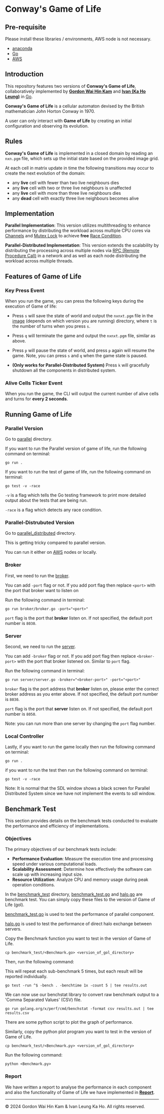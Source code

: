 # Conway's Game of Life

## Pre-requisite 

Please install these libraries / environments, AWS node is not necessary.
- [anaconda](https://www.anaconda.com/download)
- [Go](https://go.dev/doc/install)
- [AWS](https://aws.amazon.com/free/?trk=d5254134-67ca-4a35-91cc-77868c97eedd&sc_channel=ps&ef_id=Cj0KCQiAuou6BhDhARIsAIfgrn76pNL3xYzPc5pSQmvSDhgOGS4xrOOh7ogFVgJ9IVFIs6OMwDxKmqUaAq4eEALw_wcB:G:s&s_kwcid=AL!4422!3!433803620858!e!!g!!aws!1680401428!67152600164&gclid=Cj0KCQiAuou6BhDhARIsAIfgrn76pNL3xYzPc5pSQmvSDhgOGS4xrOOh7ogFVgJ9IVFIs6OMwDxKmqUaAq4eEALw_wcB&all-free-tier.sort-by=item.additionalFields.SortRank&all-free-tier.sort-order=asc&awsf.Free%20Tier%20Types=*all&awsf.Free%20Tier%20Categories=*all)

## Introduction

This repository features two versions of **Conway's Game of Life**, collaboratively implemented by [**Gordon Wai Hin Kam**](https://github.com/li23179) and [**Ivan (Ka Ho Leung)**](https://github.com/nm22031) in [Go](https://go.dev/).

**Conway's Game of Life** is a cellular automaton devised by the British mathematician John Horton Conway in 1970. 

A user can only interact with **Game of Life** by creating an initial configuration and observing its evolution.

## Rules
**Conway's Game of Life** is implemented in a closed domain by reading an `nxn.pgm` file, which sets up the initial state based on the provided image grid.

At each cell in matrix update in time the following transitions may occur to create the next evolution of the domain:

- any **live** cell with fewer than two live neighbours dies
- any **live** cell with two or three live neighbours is unaffected
- any **live** cell with more than three live neighbours dies
- any **dead** cell with exactly three live neighbours becomes alive

## Implementation

**Parallel Implementation**: This version utilizes multithreading to enhance performance by distributing the workload across multiple CPU cores via [Channels](https://gobyexample.com/channels) and [Mutex Lock](https://gobyexample.com/mutexes) to achieve **free** [Race Condition](https://en.wikipedia.org/wiki/Race_condition).

**Parallel-Distributed Implementation**: This version extends the scalability by distributing the processing across multiple nodes via [RPC (Remote Procedure Call)](https://en.wikipedia.org/wiki/Remote_procedure_call) in a network and as well as each node distributing the workload across multiple threads.

## Features of Game of Life

### Key Press Event

When you run the game, you can press the following keys during the execution of Game of life:

- Press `s` will save the state of world and output the `nxnxt.pgm` file in the [image](/parallel/) (depends on which version you are running) directory, where `t` is the number of turns when you press `s`.

- Press `q` will terminate the game and output the `nxnxt.pgm` file, similar as above.

- Press `p` will pause the state of world, and press `p` again will resume the game. Note, you can press `s` and `q` when the game state is paused.


- **(Only works for Parallel-Distributed System)** Press `k` will gracefully shutdown all the components in distributed system.

### Alive Cells Ticker Event
When you run the game, the CLI will output the current number of alive cells and turns for **every 2 seconds**.

## Running Game of Life

### Parallel Version

Go to [parallel](/parallel/) directory.

If you want to run the Parallel version of game of life, run the following command on terminal: 
```
go run .
```

If you want to run the test of game of life, run the following command on terminal:
```
go test -v -race
```

`-v` is a flag which tells the Go testing framework to print more detailed output about the tests that are being run.

`-race` is a flag which detects any race condition.

### Parallel-Distrubuted Version

Go to [parallel_distributed](/parallel_distributed/) directory.

This is getting tricky compared to parallel version.

You can run it either on [AWS](https://aws.amazon.com/free/?trk=d5254134-67ca-4a35-91cc-77868c97eedd&sc_channel=ps&ef_id=Cj0KCQiAuou6BhDhARIsAIfgrn76pNL3xYzPc5pSQmvSDhgOGS4xrOOh7ogFVgJ9IVFIs6OMwDxKmqUaAq4eEALw_wcB:G:s&s_kwcid=AL!4422!3!433803620858!e!!g!!aws!1680401428!67152600164&gclid=Cj0KCQiAuou6BhDhARIsAIfgrn76pNL3xYzPc5pSQmvSDhgOGS4xrOOh7ogFVgJ9IVFIs6OMwDxKmqUaAq4eEALw_wcB&all-free-tier.sort-by=item.additionalFields.SortRank&all-free-tier.sort-order=asc&awsf.Free%20Tier%20Types=*all&awsf.Free%20Tier%20Categories=*all) nodes or locally.

### Broker

First, we need to run the [broker](/parallel_distributed/broker/).

You can add `-port` flag or not. If you add port flag then replace `<port>` with the port that broker want to listen on

Run the following command in terminal:
```
go run broker/broker.go -port="<port>"
```

`port` flag is the port that **broker** listen on. If not specified, the default port number is `8030`.

### Server

Second, we need to run the [server](/parallel_distributed/server/).

You can add `-broker` flag or not. If you add port flag then replace `<broker-port>` with the port that broker listened on. Similar to `port` flag.

Run the following command in terminal:
```
go run server/server.go -broker="<broker-port>" -port="<port>"
```

`broker` flag is the port address that **broker** listen on, please enter the correct broker address as you enter above. If not specified, the default port number is `8030`.

`port` flag is the port that **server** listen on. If not specified, the default port number is `8050`.

Note: you can run more than one server by changing the `port` flag number.

### Local Controller

Lastly, if you want to run the game locally then run the following command on terminal:
```
go run .
```
if you want to run the test then run the following command on terminal:
```
go test -v -race
```

Note: It is normal that the SDL window shows a black screen for Parallel Distributed System since we have not implement the events to sdl window.

## Benchmark Test

This section provides details on the benchmark tests conducted to evaluate the performance and efficiency of implementations.

### Objectives
The primary objectives of our benchmark tests include:

- **Performance Evaluation**: Measure the execution time and processing speed under various computational loads.
- **Scalability Assessment**: Determine how effectively the software can scale up with increasing input size.
- **Resource Utilization**: Analyze CPU and memory usage during peak operation conditions.

In the [benchmark_test](/benchmark_test/) directory, [benchmark_test.go](/benchmark_test/benchmark_test.go) and [halo.go](/benchmark_test/halo.go) are benchmark test. You can simply copy these files to the version of Game of Life (gol).

[benchmark_test.go](/benchmark_test/benchmark_test.go) is used to test the performance of parallel component.

[halo.go](/benchmark_test/halo.go) is used to test the performance of direct halo exchange between servers.

Copy the Benchmark function you want to test in the version of Game of Life.
```
cp benchmark_test/<Benchmark.go> <version_of_gol_directory>
```

Then, run the following command:

This will repeat each sub-benchmark 5 times, but each result will be reported individually.

```
go test -run ^$ -bench . -benchtime 1x -count 5 | tee results.out
```

We can now use our benchstat library to convert raw benchmark output to a 'Comma Separated Values' (CSV) file.

```
go run golang.org/x/perf/cmd/benchstat -format csv results.out | tee results.csv
```

There are some python script to plot the graph of performance.

Similarly, copy the python plot program you want to test in the version of Game of Life.
```
cp benchmark_test/<Benchmark.py> <version_of_gol_directory>
```

Run the following command:
```
python <Benchmark.py>
```

### Report

We have written a report to analyse the performance in each component and also the functionality of Game of Life we have implemented in [**Report**](/report.pdf).
___
&copy; 2024 Gordon Wai Hin Kam &amp; Ivan Leung Ka Ho. All rights reserved. 